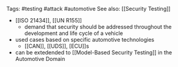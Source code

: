 Tags: #testing #attack #automotive 
See also: [[Security Testing]]

- [[ISO 21434]], [[UN R155]]
	- demand that security should be addressed throughout the development and life cycle of a vehicle 
- used cases based on specific automotive technologies
	- [[CAN]], [[UDS]], [ECU]]s
- can be extedended to [[Model-Based Security Testing]] in the Automotive Domain
	